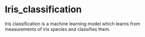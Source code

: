 # Iris_classification
Iris classification is a machine learning model which learns from measurements of iris species and classifies them.
